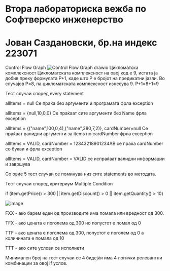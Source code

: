 # Втора лабораториска вежба по Софтверско инженерство
# Јован Саздановски, бр.на индекс 223071
Control Flow Graph
![Control Flow Graph drawio](https://github.com/user-attachments/assets/4fbdc080-7bf4-48f6-b4bb-c18afe98b019)
Цикломатска комплексност
Цикломатската комплексност на овој код е 9, истата ја добив преку формулата P+1, каде што P е бројот на предикатни јазли. Во случајов P=8, па цикломатската комплексност изнесува 9. P+1=8+1=9

Тест случаи според every statement

  allItems = null Се праќа без аргументи и програмата фрла exception 

  allItems = {null,10,0,0}  Се праќаат сите аргументи без Name фрла exception

  allItems = {("name",100,0,4),("name",380,7,2)}, cardNumber=null  Се праќаат валидни аргументи за items но cardNumber фрла exception

  allItems = VALID, cardNumber = 12343218901234AB  се праќа cardNumber со букви и фрла exception

  allItems = VALID, cardNumber = VALID  се испраќаат валидни информации и завршува

Со овие 5 тест случаи се поминува низ сите statements во методата.

Тест случаи според критериум Multiple Condition

if (item.getPrice() > 300 || item.getDiscount() > 0 || item.getQuantity() > 10)

![image](https://github.com/user-attachments/assets/b34d3688-68e2-47ee-a5f5-23c8afaa50bb)

FXX - ако барем еден од производите има помала или вредност од 300.

TFX - ако цената е поголема од 300 но попустот е помал од 0

TTF - ако цената е поголема од 300, попустот е поголем од 0 a количината е помала од 10

TTT - ако сите услови се исполнети

Минимален број на тест случаи се 4 бидејќи има 4 логички релевантни комбинации за овој if услов.

